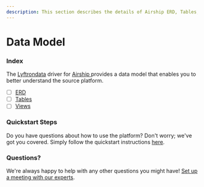 ```yaml
---
description: This section describes the details of Airship ERD, Tables, and Views.
---
```


# Data Model

### Index

The  [Lyftrondata](https://www.lyftrondata.com/) driver for [Airship](https://www.lyftrondata.com/integration/airship/)[ ](https://www.lyftrondata.com/integration/airship/)provides a data model that enables you to better understand the source platform.

* [ ] [ERD](../../../marketing-analytics/airship/data-model/erd.md)
* [ ] [Tables](../../../marketing-analytics/airship/data-model/tables.md)
* [ ] [Views](../../../marketing-analytics/airship/data-model/views.md)

### Quickstart Steps

Do you have questions about how to use the platform? Don't worry; we've got you covered. Simply follow the quickstart instructions [here](../../../../quickstart-steps.md).

### Questions? <a href="#questions" id="questions"></a>

We're always happy to help with any other questions you might have! [Set up a meeting with our experts](https://www.lyftrondata.com/book-a-meeting/).

